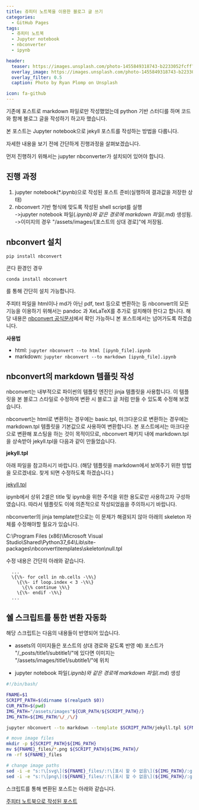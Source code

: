 ```yaml
---
title: 쥬피터 노트북을 이용한 블로그 글 쓰기
categories:
  - GitHub Pages
tags:
  - 쥬피터 노트북
  - Jupyter notebook
  - nbconverter
  - ipynb

header:
  teaser: https://images.unsplash.com/photo-1455849318743-b2233052fcff?ixlib=rb-1.2.1&ixid=eyJhcHBfaWQiOjEyMDd9&auto=format&fit=crop&w=256&q=40
  overlay_image: https://images.unsplash.com/photo-1455849318743-b2233052fcff?ixlib=rb-1.2.1&ixid=eyJhcHBfaWQiOjEyMDd9&auto=format&fit=crop&w=1024&q=80
  overlay_filter: 0.5
  caption: Photo by Ryan Plomp on Unsplash

icon: fa-github
---
```


기존에 포스트로 markdown 파일로만 작성했었는데 python 기반 스터디를 하며 코드와 함께 블로그 글을 작성하기 하고자 했습니다.

본 포스트는 Jupyter notebook으로 jekyll 포스트를 작성하는 방법을 다룹니다.

자세한 내용을 보기 전에 간단하게 진행과정을 살펴보겠습니다.

먼저 진행하기 위해서는 jupyter nbconverter가 설치되어 있어야 합니다.

## 진행 과정
1. jupyter notebook(*.ipynb)으로 작성된 포스트 준비(실행하여 결과값을 저장한 상태)
2. nbconvert 기반 형식에 맞도록 작성된 shell script를 실행  
  ->jupyter notebook 파일(*.ipynb)와 같은 경로에 markdown 파일(*.md) 생성됨.  
  ->이미지의 경우 "/assets/images/[포스트의 상대 경로]"에 저장됨.


## nbconvert 설치

`pip install nbconvert`

콘다 환경인 경우

`conda install nbconvert`

를 통해 간단히 설치 가능합니다.

주피터 파일을 html이나 md가 아닌 pdf, text 등으로 변환하는 등 nbconvert의 모든 기능을 이용하기 위해서는 pandoc 과 XeLaTeX를 추가로 설치해야 한다고 합니다. 해당 내용은 [nbconvert 공식문서](https://nbconvert.readthedocs.io/en/latest/install.html)에서 확인 가능하니 본 포스트에서는 넘어가도록 하겠습니다.

**사용법**

- html: `jupyter nbconvert --to html [ipynb_file].ipynb`
- markdown: `jupyter nbconvert --to markdown [ipynb_file].ipynb`


## nbconvert의 markdown 템플릿 작성

nbconvert는 내부적으로 파이썬의 템플릿 엔진인 jinja 템플릿을 사용합니다. 이 템플릿을 본 블로그 스타일로 수정하여 변환 시 블로그 글 처럼 만들 수 있도록 수정해 보겠습니다.

nbconvert는 html로 변환하는 경우에는 basic.tpl, 마크다운으로 변환하는 경우에는 markdown.tpl 템플릿을 기본값으로 사용하여 변환합니다. 본 포스트에서는 마크다운으로 변환해 포스팅을 하는 것이 목적이므로, nbconvert 패키지 내에 markdown.tpl을 상속받아 jekyll.tpl을 다음과 같이 만들었습니다.


**jekyll.tpl**

아래 파일을 참고하시기 바랍니다.
(해당 템플릿을 markdown에서 보여주기 위한 방법을 모르겠네요. 찾게 되면 수정하도록 하겠습니다.)

[jekyll.tpl](/jekyll.tpl)

ipynb에서 상위 2셀은 title 및 ipynb을 위한 주석을 위한 용도로만 사용하고자 구성하였습니다. 따라서 템플릿도 이에 의존적으로 작성되었음을 주의하시기 바랍니다.

nbconverter의 jinja template만으로는 이 문제가 해결되지 않아 아래의 skeleton 자체를 수정해야할 필요가 있습니다.

C:\Program Files (x86)\Microsoft Visual Studio\Shared\Python37_64\Lib\site-packages\nbconvert\templates\skeleton\null.tpl


수정 내용은 간단히 아래와 같습니다.

```
  ...
  \{\%- for cell in nb.cells -\%\}
    \{\%- if loop.index < 3 -\%\}
      \{\% continue \%\}
    \{\%- endif -\%\}
  ...
```


## 쉘 스크립트를 통한 변환 자동화

해당 스크립트는 다음의 내용들이 반영되어 있습니다.

- assets의 이미지들은 포스트의 상대 경로와 같도록 반영
  예) 포스트가 "/_posts/title1/subtitle1/"에 있다면 이미지는 "/assets/images/title1/subtitle1/"에 위치

- jupyter notebook 파일(*.ipynb)와 같은 경로에 markdown 파일(*.md) 생성


```bash
#!/bin/bash/

FNAME=$1
SCRIPT_PATH=$(dirname $(realpath $0))
CUR_PATH=$(pwd)
IMG_PATH="/assets/images"${CUR_PATH/${SCRIPT_PATH}/}
IMG_PATH=${IMG_PATH/\/_/\/}

jupyter nbconvert --to markdown --template $SCRIPT_PATH/jekyll.tpl ${FNAME}.ipynb

# move image files
mkdir -p ${SCRIPT_PATH}${IMG_PATH}
mv ${FNAME}_files/*.png ${SCRIPT_PATH}${IMG_PATH}/
rm -rf ${FNAME}_files

# change image paths
sed -i -e "s:!\[svg\](${FNAME}_files/:!\[표시 할 수 없음\](${IMG_PATH}/:g" -e "s:.svg):.png):g" ${FNAME}.md
sed -i -e "s:!\[png\](${FNAME}_files/:!\[표시 할 수 없음\](${IMG_PATH}/:g" -e "s:.svg):.png):g" ${FNAME}.md
```

스크립트를 통해 변환된 포스트는 아래와 같습니다.

[주피터 노트북으로 작성된 포스트]("")